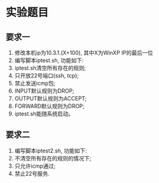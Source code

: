 实验题目
========
要求一
-----------
1. 修改本机ip为10.3.1.(X+100), 其中X为WinXP IP的最后一位
2. 编写脚本iptest.sh, 功能如下:
 1. iptest.sh清空所有存在的规则;
 2. 只开放22号端口(ssh, tcp);
 3. 禁止发送icmp包;
 4. INPUT默认规则为DROP;
 5. OUTPUT默认规则为ACCEPT;
 6. FORWARD默认规则为DROP;
 7. iptest.sh能随系统启动。

要求二
---------
1. 编写脚本iptest2.sh, 功能如下:
 1. 不清空所有存在的规则的情况下;
 2. 只允许icmp通过;
 3. 禁止22号服务.